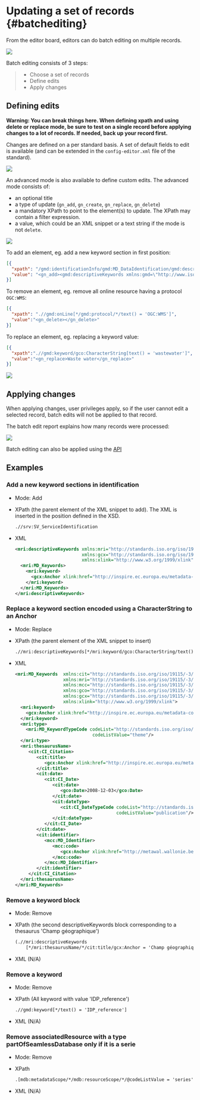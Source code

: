 # Updating a set of records {#batchediting}

From the editor board, editors can do batch editing on multiple records.

![](img/batch-editing-menu.png)

Batch editing consists of 3 steps:

> -   Choose a set of records
> -   Define edits
> -   Apply changes

## Defining edits

**Warning: You can break things here. When defining xpath and using delete or replace mode, be sure to test on a single record before applying changes to a lot of records. If needed, back up your record first.**

Changes are defined on a per standard basis. A set of default fields to edit is available (and can be extended in the `config-editor.xml` file of the standard).

![](img/batch-editing-iso19139fields.png)

An advanced mode is also available to define custom edits. The advanced mode consists of:

-   an optional title
-   a type of update (`gn_add`, `gn_create`, `gn_replace`, `gn_delete`)
-   a mandatory XPath to point to the element(s) to update. The XPath may contain a filter expression.
-   a value, which could be an XML snippet or a text string if the mode is not `delete`.

![](img/batch-editing-advancedmode.png)

To add an element, eg. add a new keyword section in first position:

``` json
[{
  "xpath": "/gmd:identificationInfo/gmd:MD_DataIdentification/gmd:descriptiveKeywords[1]",
  "value": "<gn_add><gmd:descriptiveKeywords xmlns:gmd=\"http://www.isotc211.org/2005/gmd\" xmlns:gco=\"http://www.isotc211.org/2005/gco\"><gmd:MD_Keywords><gmd:keyword><gco:CharacterString>Waste water</gco:CharacterString></gmd:keyword><gmd:type><gmd:MD_KeywordTypeCode codeList=\"./resources/codeList.xml#MD_KeywordTypeCode\" codeListValue=\"theme\"/></gmd:type></gmd:MD_Keywords></gmd:descriptiveKeywords></gn_add>"
}]
```

To remove an element, eg. remove all online resource having a protocol `OGC:WMS`:

``` json
[{
  "xpath": ".//gmd:onLine[*/gmd:protocol/*/text() = 'OGC:WMS']",
  "value":"<gn_delete></gn_delete>"
}]
```

To replace an element, eg. replacing a keyword value:

``` json
[{
  "xpath":".//gmd:keyword/gco:CharacterString[text() = 'wastewater']",
  "value":"<gn_replace>Waste water</gn_replace>"
}]
```

![](img/batch-editing-replace.png)

## Applying changes

When applying changes, user privileges apply, so if the user cannot edit a selected record, batch edits will not be applied to that record.

The batch edit report explains how many records were processed:

![](img/batch-editing-report.png)

Batch editing can also be applied using the [API](%7Cdemo_url%7C/doc/api/index.html#/records/batchEdit)

## Examples

### Add a new keyword sections in identification

-   Mode: Add

-   XPath (the parent element of the XML snippet to add). The XML is inserted in the position defined in the XSD.

    ``` xslt
    .//srv:SV_ServiceIdentification
    ```

-   XML

    ``` xml
    <mri:descriptiveKeywords xmlns:mri="http://standards.iso.org/iso/19115/-3/mri/1.0"
                             xmlns:gcx="http://standards.iso.org/iso/19115/-3/gcx/1.0"
                             xmlns:xlink="http://www.w3.org/1999/xlink">
      <mri:MD_Keywords>
        <mri:keyword>
          <gcx:Anchor xlink:href="http://inspire.ec.europa.eu/metadata-codelist/SpatialDataServiceCategory/infoMapAccessService">Service d’accès aux cartes</gcx:Anchor>
        </mri:keyword>
      </mri:MD_Keywords>
    </mri:descriptiveKeywords>
    ```

### Replace a keyword section encoded using a CharacterString to an Anchor

-   Mode: Replace

-   XPath (the parent element of the XML snippet to insert)

    ``` xslt
    .//mri:descriptiveKeywords[*/mri:keyword/gco:CharacterString/text() = 'infoMapAccessService']
    ```

-   XML

    ``` xml
    <mri:MD_Keywords  xmlns:cit="http://standards.iso.org/iso/19115/-3/cit/2.0"
                      xmlns:mri="http://standards.iso.org/iso/19115/-3/mri/1.0"
                      xmlns:mcc="http://standards.iso.org/iso/19115/-3/mcc/1.0"
                      xmlns:gco="http://standards.iso.org/iso/19115/-3/gco/1.0"
                      xmlns:gcx="http://standards.iso.org/iso/19115/-3/gcx/1.0"
                      xmlns:xlink="http://www.w3.org/1999/xlink">
      <mri:keyword>
        <gcx:Anchor xlink:href="http://inspire.ec.europa.eu/metadata-codelist/SpatialDataServiceCategory/infoMapAccessService">Service d’accès aux cartes</gcx:Anchor>
      </mri:keyword>
      <mri:type>
        <mri:MD_KeywordTypeCode codeList="http://standards.iso.org/iso/19115/resources/Codelists/cat/codelists.xml#MD_KeywordTypeCode"
                                 codeListValue="theme"/>
      </mri:type>
      <mri:thesaurusName>
         <cit:CI_Citation>
            <cit:title>
               <gcx:Anchor xlink:href="http://inspire.ec.europa.eu/metadata-codelist/SpatialDataServiceCategory#">Classification of spatial data services</gcx:Anchor>
            </cit:title>
            <cit:date>
               <cit:CI_Date>
                  <cit:date>
                     <gco:Date>2008-12-03</gco:Date>
                  </cit:date>
                  <cit:dateType>
                     <cit:CI_DateTypeCode codeList="http://standards.iso.org/iso/19115/resources/Codelists/cat/codelists.xml#CI_DateTypeCode"
                                          codeListValue="publication"/>
                  </cit:dateType>
               </cit:CI_Date>
            </cit:date>
            <cit:identifier>
               <mcc:MD_Identifier>
                  <mcc:code>
                     <gcx:Anchor xlink:href="http://metawal.wallonie.be/geonetwork/srv/fre/thesaurus.download?ref=external.theme.httpinspireeceuropaeumetadatacodelistSpatialDataServiceCategory-SpatialDataServiceCategory">geonetwork.thesaurus.external.theme.httpinspireeceuropaeumetadatacodelistSpatialDataServiceCategory-SpatialDataServiceCategory</gcx:Anchor>
                  </mcc:code>
               </mcc:MD_Identifier>
            </cit:identifier>
         </cit:CI_Citation>
      </mri:thesaurusName>
    </mri:MD_Keywords>
    ```

### Remove a keyword block

-   Mode: Remove

-   XPath (the second descriptiveKeywords block corresponding to a thesaurus 'Champ géographique')

    ``` xslt
    (.//mri:descriptiveKeywords
        [*/mri:thesaurusName/*/cit:title/gcx:Anchor = 'Champ géographique'])[2]
    ```

-   XML (N/A)

### Remove a keyword

-   Mode: Remove

-   XPath (All keyword with value 'IDP_reference')

    ``` xslt
    .//gmd:keyword[*/text() = 'IDP_reference']
    ```

-   XML (N/A)

### Remove associatedResource with a type partOfSeamlessDatabase only if it is a serie

-   Mode: Remove

-   XPath

    ``` xslt
    .[mdb:metadataScope/*/mdb:resourceScope/*/@codeListValue = 'series']//mri:associatedResource[*/mri:associationType/*/@codeListValue = "partOfSeamlessDatabase"]
    ```

-   XML (N/A)
